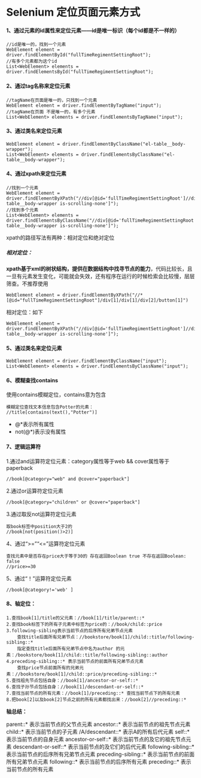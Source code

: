 # Selenium 定位页面元素方式

#### 1、通过元素的id属性来定位元素——id是唯一标识（每个id都是不一样的）

```
//id是唯一的，找到一个元素
WebElement element = driver.findElementById("fullTimeRegimentSettingRoot");
//有多个元素都为这个id
List<WebElement> elements = driver.findElementsById("fullTimeRegimentSettingRoot");
```

#### 2、通过tag名称来定位元素

```
//tagName在页面是唯一的，只找到一个元素
WebElement element = driver.findElementByTagName("input");
//tagName在页面 不是唯一的，有多个元素
List<WebElement> elements = driver.findElementsByTagName("input");
```

#### 3、通过类名来定位元素

```
WebElement element = driver.findElementByClassName("el-table__body-wrapper");
List<WebElement> elements = driver.findElementsByClassName("el-table__body-wrapper");
```

#### 4、通过xpath来定位元素

```
//找到一个元素
WebElement element = driver.findElementByXPath("//div[@id='fullTimeRegimentSettingRoot']//div[@class='el-table__body-wrapper is-scrolling-none']");
//找到多个元素
List<WebElement> elements = driver.findElementsByClassName("//div[@id='fullTimeRegimentSettingRoot']//div[@class='el-table__body-wrapper is-scrolling-none']");
```

xpath的路径写法有两种：相对定位和绝对定位

##### 相对定位：

**xpath基于xml的树状结构，提供在数据结构中找寻节点的能力**，代码比较长，且一旦有元素发生变化，可能就会失效，还有程序在运行的时候检索会比较慢，层层筛查。不推荐使用

```
WebElement element = driver.findElementByXPath("//*[@id="fullTimeRegimentSettingRoot"]/div[1]/div[1]/div[2]/button[1]")
```

相对定位：如下

```
WebElement element = driver.findElementByXPath("//div[@id='fullTimeRegimentSettingRoot']//div[@class='el-table__body-wrapper is-scrolling-none']");
```



#### 5、通过类名来定位元素

```
WebElement element = driver.findElementByClassName("input");
List<WebElement> elements = driver.findElementsByClassName("input");
```

#### 6、模糊查找contains

使用contains模糊定位，contains意为包含

```
模糊定位查找文本信息包含Potter的元素：
//title[contains(text(),"Potter")]
```

- @*表示所有属性
- not(@*)表示没有属性

#### 7、逻辑运算符

1.通过and运算符定位元素：category属性等于web && cover属性等于paperback

```
//book[@category="web" and @cover="paperback"]
```

2.通过or运算符定位元素

```
//book[@category="children" or @cover="paperback"]
```

3.通过取反not运算符定位元素

```
取book标签中position大于2的
//book[not(position()>2)] 
```

4、通过“>=”“<=”运算符定位元素

```
查找元素中是否存在price大于等于30的 存在返回Boolean true 不存在返回Boolean: false
//price>=30 
```

5、通过“！”运算符定位元素

```
//book[@category!='web' ]
```

#### 8、轴定位：

```
1.查找book[1]/title的父元素：//book[1]/title/parent::*
2.查找book标签下的所有子元素中标签为price的：//book/child::price 
3.following-sibling表示当前节点的后序所有兄弟节点元素
	查找title后面所有兄弟节点：//bookstore/book[1]/child::title/following-sibling::*
	指定查找title后面所有兄弟节点中名为author 的元素：/bookstore/book[1]/child::title/following-sibling::author
4.preceding-sibling::* 表示当前节点的前面所有兄弟节点元素
	查找price节点前面所有的兄弟元素：//bookstore/book[1]/child::price/preceding-sibling::* 
5.查找祖先节点包括自身：//book[1]/ancestor-or-self::*
6.查找子孙节点包括自身：//book[1]/descendant-or-self::*
7.查找当前节点的所有元素：//book[1]/preceding::* 查找当前节点下的所有元素
8.把book[2]以及book[2]节点之前的所有元素都找出来：//book[2]//preceding::* 
```

**轴总结：**

parent::* 表示当前节点的父节点元素
ancestor::* 表示当前节点的祖先节点元素
child::* 表示当前节点的子元素 /A/descendant::* 表示A的所有后代元素
self::* 表示当前节点的自身元素
ancestor-or-self::* 表示当前节点的及它的祖先节点元素
descendant-or-self::* 表示当前节点的及它们的后代元素
following-sibling::* 表示当前节点的后序所有兄弟节点元素
preceding-sibling::* 表示当前节点的前面所有兄弟节点元素
following::* 表示当前节点的后序所有元素
preceding::* 表示当前节点的所有元素

